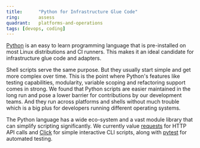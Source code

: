 ```yaml
---
title:      "Python for Infrastructure Glue Code"
ring:       assess
quadrant:   platforms-and-operations
tags: [devops, coding]
---
```


[Python](https://www.python.org) is an easy to learn programming language that is pre-installed on most Linux distributions and CI runners.
This makes it an ideal candidate for infrastructure glue code and adapters.

Shell scripts serve the same purpose.
But they usually start simple and get more complex over time.
This is the point where Python's features like testing capabilities, modularity, variable scoping and refactoring support comes in strong.
We found that Python scripts are easier maintained in the long run and pose a lower barrier for contributions by our development teams.
And they run across platforms and shells without much trouble which is a big plus for developers running different operating systems.

The Python language has a wide eco-system and a vast module library that can simplify scripting significantly.
We currently value [requests](https://pypi.org/project/requests/) for HTTP API calls and [Click](https://click.palletsprojects.com/en/7.x/) for simple interactive CLI scripts, along with [pytest](https://docs.pytest.org/) for automated testing.

